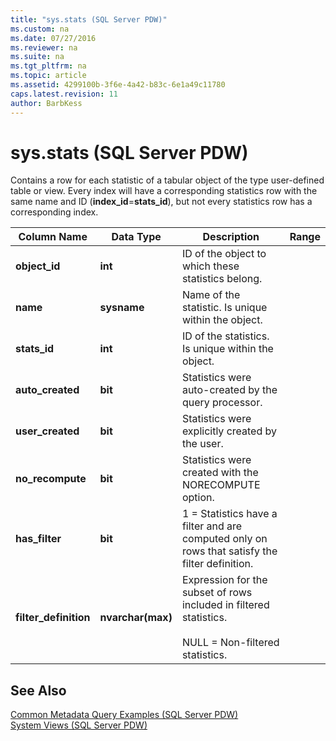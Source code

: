 ```yaml
---
title: "sys.stats (SQL Server PDW)"
ms.custom: na
ms.date: 07/27/2016
ms.reviewer: na
ms.suite: na
ms.tgt_pltfrm: na
ms.topic: article
ms.assetid: 4299100b-3f6e-4a42-b83c-6e1a49c11780
caps.latest.revision: 11
author: BarbKess
---
```

# sys.stats (SQL Server PDW)
Contains a row for each statistic of a tabular object of the type user-defined table or view. Every index will have a corresponding statistics row with the same name and ID (**index_id**=**stats_id**), but not every statistics row has a corresponding index.  
  
|Column Name|Data Type|Description|Range|  
|---------------|-------------|---------------|---------|  
|**object_id**|**int**|ID of the object to which these statistics belong.||  
|**name**|**sysname**|Name of the statistic. Is unique within the object.||  
|**stats_id**|**int**|ID of the statistics. Is unique within the object.||  
|**auto_created**|**bit**|Statistics were auto-created by the query processor.||  
|**user_created**|**bit**|Statistics were explicitly created by the user.||  
|**no_recompute**|**bit**|Statistics were created with the NORECOMPUTE option.||  
|**has_filter**|**bit**|1 = Statistics have a filter and are computed only on rows that satisfy the filter definition.||  
|**filter_definition**|**nvarchar(max)**|Expression for the subset of rows included in filtered statistics.<br /><br />NULL = Non-filtered statistics.||  
  
## See Also  
[Common Metadata Query Examples &#40;SQL Server PDW&#41;](../../mpp/sqlpdw/common-metadata-query-examples-sql-server-pdw.md)  
[System Views &#40;SQL Server PDW&#41;](../../mpp/sqlpdw/system-views-sql-server-pdw.md)  
  
